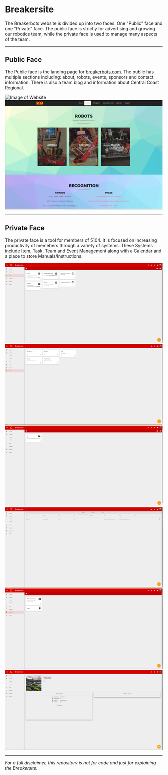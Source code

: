 # Breakersite
The Breakerbots website is divided up into two faces. One "Public" face and one "Private" face. The public face is strictly for advertising and growing our robotics team, while the private face is used to manage many aspects of the team.

***

## Public Face
The Public face is the landing page for [breakerbots.com](https://breakerbots.com). The public has multiple sections including: about, robots, events, sponsors and contact information. There is also a team blog and information about Central Coast Regional.

![Image of Website](/Images/Public/Public.PNG)
![Image of Website](/Images/Public/Public2.PNG)

***

## Private Face
The private face is a tool for members of 5104. It is focused on increasing productivity of memebers through a variety of systems. These Systems include Item, Task, Team and Event Management along with a Calendar and a place to store Manuals/Instructions. 

![Image of Website](/Images/Private/Todo.PNG)
![Image of Website](/Images/Private/Teams.PNG)
![Image of Website](/Images/Private/Item1.PNG)
![Image of Website](/Images/Private/Item2.PNG)
![Image of Website](/Images/Private/Manuals.PNG)
![Image of Website](/Images/Private/Profile.PNG)

***

*For a full disclaimer, this repository is not for code and just for explaining the Breakersite.*
